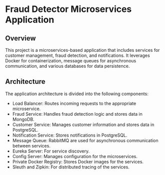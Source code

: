 # Fraud Detector Microservices Application
## Overview
This project is a microservices-based application that includes services for customer management, fraud detection, and notifications. 
It leverages Docker for containerization, message queues for asynchronous communication, and various databases for data persistence.

## Architecture
The application architecture is divided into the following components:

- Load Balancer: Routes incoming requests to the appropriate microservice.
- Fraud Service: Handles fraud detection logic and stores data in MongoDB.
- Customer Service: Manages customer information and stores data in PostgreSQL.
- Notification Service: Stores notifications in PostgreSQL.
- Message Queue: RabbitMQ are used for asynchronous communication between services.
- Eureka Server: For service discovery.
- Config Server: Manages configuration for the microservices.
- Private Docker Registry: Stores Docker images for the services.
- Sleuth and Zipkin: For distributed tracing of the services.
